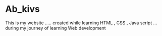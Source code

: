 # Ab_kivs
This is my website ..... created while learning HTML , CSS , Java script ... during my journey of learning Web development
